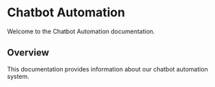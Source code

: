 # Chatbot Automation

Welcome to the Chatbot Automation documentation.

## Overview

This documentation provides information about our chatbot automation system.
